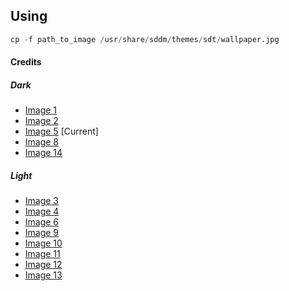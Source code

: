 ## Using

```py
cp -f path_to_image /usr/share/sddm/themes/sdt/wallpaper.jpg
```

#### Credits

##### Dark

- [Image 1](https://unsplash.com/photos/_41WmEwi8Ok)
- [Image 2](https://unsplash.com/photos/xl2piFfdzyA)
- [Image 5](https://unsplash.com/photos/cfKwE7k9qqA) [Current]
- [Image 8](https://unsplash.com/photos/7NJE_JbVReo)
- [Image 14](https://unsplash.com/photos/LluELtL5mK4)

##### Light

- [Image 3](https://unsplash.com/photos/S3U-vCgnaqI)
- [Image 4](https://unsplash.com/photos/ECxsxbjAmMY)
- [Image 6](https://unsplash.com/photos/l8cvrt3Hpec)
- [Image 9](https://unsplash.com/photos/GJKx5lhwU3M)
- [Image 10](https://unsplash.com/photos/-n5F3fH0lIY)
- [Image 11](https://unsplash.com/photos/FZWivbri0Xk)
- [Image 12](https://unsplash.com/photos/uuCjYxJVf4o)
- [Image 13](https://unsplash.com/photos/r8AFUpRp0J0)
